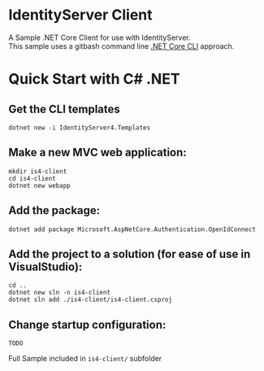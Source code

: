 # IdentityServer Client
A Sample .NET Core Client for use with IdentityServer.  
This sample uses a gitbash command line [.NET Core CLI](https://docs.microsoft.com/en-us/dotnet/core/tools/?tabs=netcore2x) approach.  


# Quick Start with C# .NET

## Get the CLI templates
`dotnet new -i IdentityServer4.Templates`

## Make a new MVC web application:  
`mkdir is4-client`  
`cd is4-client`  
`dotnet new webapp`  
## Add the package:  
`dotnet add package Microsoft.AspNetCore.Authentication.OpenIdConnect`  
## Add the project to a solution (for ease of use in VisualStudio):
`cd ..`  
`dotnet new sln -n is4-client`  
`dotnet sln add ./is4-client/is4-client.csproj`  
 
 ## Change startup configuration:  
 
 `TODO`  
 
Full Sample included in `is4-client/` subfolder
